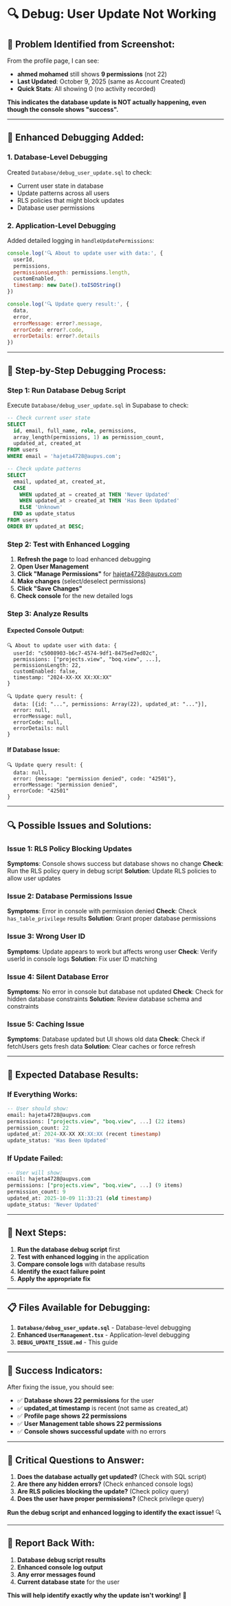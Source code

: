 # 🔍 Debug: User Update Not Working

## 🚨 **Problem Identified from Screenshot:**
From the profile page, I can see:
- **ahmed mohamed** still shows **9 permissions** (not 22)
- **Last Updated**: October 9, 2025 (same as Account Created)
- **Quick Stats**: All showing 0 (no activity recorded)

**This indicates the database update is NOT actually happening, even though the console shows "success".**

---

## 🔧 **Enhanced Debugging Added:**

### **1. Database-Level Debugging**
Created `Database/debug_user_update.sql` to check:
- Current user state in database
- Update patterns across all users
- RLS policies that might block updates
- Database user permissions

### **2. Application-Level Debugging**
Added detailed logging in `handleUpdatePermissions`:

```javascript
console.log('🔍 About to update user with data:', {
  userId,
  permissions,
  permissionsLength: permissions.length,
  customEnabled,
  timestamp: new Date().toISOString()
})

console.log('🔍 Update query result:', {
  data,
  error,
  errorMessage: error?.message,
  errorCode: error?.code,
  errorDetails: error?.details
})
```

---

## 🧪 **Step-by-Step Debugging Process:**

### **Step 1: Run Database Debug Script**
Execute `Database/debug_user_update.sql` in Supabase to check:

```sql
-- Check current user state
SELECT 
  id, email, full_name, role, permissions,
  array_length(permissions, 1) as permission_count,
  updated_at, created_at
FROM users 
WHERE email = 'hajeta4728@aupvs.com';

-- Check update patterns
SELECT 
  email, updated_at, created_at,
  CASE 
    WHEN updated_at = created_at THEN 'Never Updated'
    WHEN updated_at > created_at THEN 'Has Been Updated'
    ELSE 'Unknown'
  END as update_status
FROM users 
ORDER BY updated_at DESC;
```

### **Step 2: Test with Enhanced Logging**
1. **Refresh the page** to load enhanced debugging
2. **Open User Management**
3. **Click "Manage Permissions"** for hajeta4728@aupvs.com
4. **Make changes** (select/deselect permissions)
5. **Click "Save Changes"**
6. **Check console** for the new detailed logs

### **Step 3: Analyze Results**

#### **Expected Console Output:**
```
🔍 About to update user with data: {
  userId: "c5008903-b6c7-4574-9df1-8475ed7ed02c",
  permissions: ["projects.view", "boq.view", ...],
  permissionsLength: 22,
  customEnabled: false,
  timestamp: "2024-XX-XX XX:XX:XX"
}

🔍 Update query result: {
  data: [{id: "...", permissions: Array(22), updated_at: "..."}],
  error: null,
  errorMessage: null,
  errorCode: null,
  errorDetails: null
}
```

#### **If Database Issue:**
```
🔍 Update query result: {
  data: null,
  error: {message: "permission denied", code: "42501"},
  errorMessage: "permission denied",
  errorCode: "42501"
}
```

---

## 🔍 **Possible Issues and Solutions:**

### **Issue 1: RLS Policy Blocking Updates**
**Symptoms**: Console shows success but database shows no change
**Check**: Run the RLS policy query in debug script
**Solution**: Update RLS policies to allow user updates

### **Issue 2: Database Permissions Issue**
**Symptoms**: Error in console with permission denied
**Check**: Check `has_table_privilege` results
**Solution**: Grant proper database permissions

### **Issue 3: Wrong User ID**
**Symptoms**: Update appears to work but affects wrong user
**Check**: Verify userId in console logs
**Solution**: Fix user ID matching

### **Issue 4: Silent Database Error**
**Symptoms**: No error in console but database not updated
**Check**: Check for hidden database constraints
**Solution**: Review database schema and constraints

### **Issue 5: Caching Issue**
**Symptoms**: Database updated but UI shows old data
**Check**: Check if fetchUsers gets fresh data
**Solution**: Clear caches or force refresh

---

## 🎯 **Expected Database Results:**

### **If Everything Works:**
```sql
-- User should show:
email: hajeta4728@aupvs.com
permissions: ["projects.view", "boq.view", ...] (22 items)
permission_count: 22
updated_at: 2024-XX-XX XX:XX:XX (recent timestamp)
update_status: 'Has Been Updated'
```

### **If Update Failed:**
```sql
-- User will show:
email: hajeta4728@aupvs.com
permissions: ["projects.view", "boq.view", ...] (9 items)
permission_count: 9
updated_at: 2025-10-09 11:33:21 (old timestamp)
update_status: 'Never Updated'
```

---

## 🚀 **Next Steps:**

1. **Run the database debug script** first
2. **Test with enhanced logging** in the application
3. **Compare console logs** with database results
4. **Identify the exact failure point**
5. **Apply the appropriate fix**

---

## 📋 **Files Available for Debugging:**

1. **`Database/debug_user_update.sql`** - Database-level debugging
2. **Enhanced `UserManagement.tsx`** - Application-level debugging
3. **`DEBUG_UPDATE_ISSUE.md`** - This guide

---

## 🎯 **Success Indicators:**

After fixing the issue, you should see:
- ✅ **Database shows 22 permissions** for the user
- ✅ **updated_at timestamp** is recent (not same as created_at)
- ✅ **Profile page shows 22 permissions**
- ✅ **User Management table shows 22 permissions**
- ✅ **Console shows successful update** with no errors

---

## 🚨 **Critical Questions to Answer:**

1. **Does the database actually get updated?** (Check with SQL script)
2. **Are there any hidden errors?** (Check enhanced console logs)
3. **Are RLS policies blocking the update?** (Check policy query)
4. **Does the user have proper permissions?** (Check privilege query)

**Run the debug script and enhanced logging to identify the exact issue!** 🔍

---

## 📝 **Report Back With:**

1. **Database debug script results**
2. **Enhanced console log output**
3. **Any error messages found**
4. **Current database state** for the user

**This will help identify exactly why the update isn't working!** 🎯

